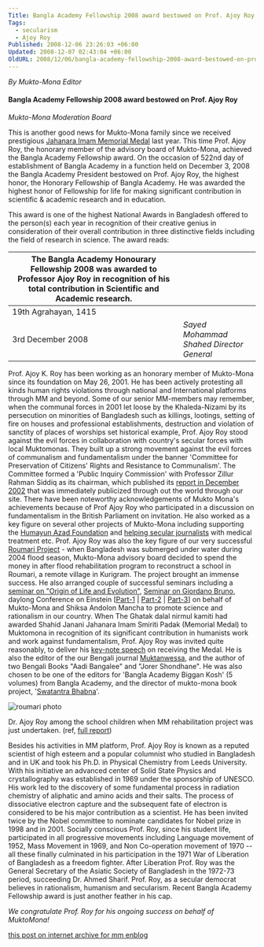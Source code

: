 ```yaml
---
Title: Bangla Academy Fellowship 2008 award bestowed on Prof. Ajoy Roy
Tags:
  - secularism
  - Ajoy Roy
Published: 2008-12-06 23:26:03 +06:00
Updated: 2008-12-07 02:43:04 +06:00
OldURL: 2008/12/06/bangla-academy-fellowship-2008-award-bestowed-on-prof-ajoy-roy/
---
```


_By Mukto-Mona Editor_


#### Bangla Academy Fellowship 2008 award bestowed on Prof. Ajoy Roy
*Mukto-Mona Moderation Board*

This is another good news for Mukto-Mona family since we received prestigious [Jahanara Imam Memorial Medal](https://gold.mukto-mona.com/award/jahanara_imam.html) last year.  This time Prof. Ajoy Roy, the honorary member of the advisory board of Mukto-Mona, achieved the Bangla Academy Fellowship award. On the occasion of 522nd day of establishment of Bangla Academy in a function held on December 3, 2008 the Bangla Academy President bestowed on Prof. Ajoy Roy, the highest honor,  the Honorary Fellowship of Bangla Academy.  He was awarded the highest honor of Fellowship for life for making significant contribution in scientific & academic research and in education.

This award is one of the highest National Awards in Bangladesh offered to the person(s) each year in recognition of their creative genius in consideration of their overall contribution in three distinctive fields including the field of  research in science. The award reads:

| **The Bangla Academy Honourary Fellowship 2008 was awarded to Professor Ajoy Roy in recognition of his total contribution in Scientific and Academic research.** |                                        |
| ----------------------------------------------------------- | -------------------------------------- |
| 19th Agrahayan, 1415
3rd December 2008  | *Sayed Mohammad Shahed Director General* |
 
 
Prof. Ajoy K. Roy has been  working as an honorary member of Mukto-Mona since its foundation on May 26, 2001. He has been actively protesting all kinds human rights violations through national and International platforms through MM and beyond. Some of our senior MM-members may remember, when the communal forces in 2001 let loose by the Khaleda-Nizami by its persecution on minorities of Bangladesh such as killings, lootings, setting of fire on houses and professional establishments, destruction and violation of sanctity of places of worships set historical example, Prof. Ajoy Roy stood against the evil forces in collaboration with country's secular forces with local Muktomonas. They built up a strong movement against the evil forces of communalism and fundamentalism under the banner 'Committee for Preservation of Citizens' Rights and Resistance to Communalism'. The Committee formed a 'Public Inquiry Commission' with Professor Zillur Rahman Siddiq as its chairman, which published its [report in December 2002](https://gold.mukto-mona.com/human_rights/minority/report.html) that was immediately publicized through out the world through our site. There have been noteworthy acknowledgements of Mukto Mona's achievements because of Prof Ajoy Roy who participated in a discussion on fundamentalism in the British Parliament on invitation. He also worked as a key figure on several other projects of Mukto-Mona including supporting the [Humayun Azad Foundation](https://gold.mukto-mona.com/human_rights/humayun_azad/memorial.html) and [helping secular journalists](https://gold.mukto-mona.com/human_rights/shahriar/fund.html) with medical treatment etc. Prof. Ajoy Roy was also the key figure of our very successful [Roumari Project](https://gold.mukto-mona.com/human_rights/flood2004/roumari.html) - when Bangladesh was submerged under water during 2004 flood season, Mukto-Mona advisory board decided to spend the money in after flood rehabilitation program to reconstruct a school in Roumari, a remote village in Kurigram. The project brought  an immense success. He also arranged couple of successful seminars including a [seminar on "Origin of Life and Evolution"](https://gold.mukto-mona.com/Articles/ajoy/seminar_life_evolution.html), [Seminar on Giordano Bruno](https://gold.mukto-mona.com/news/seminar_bruno290405.html), daylong Conference on Einstein \[[Part-1](https://gold.mukto-mona.com/news/einstein_seminar_report1.html) | [Part-2](https://gold.mukto-mona.com/news/einstein_seminar_report2.html) | [Part-3](https://gold.mukto-mona.com/news/einstein_seminar_report3.html)\] on behalf of Mukto-Mona and Shiksa Andolon Mancha to promote science and rationalism in our country. When The Ghatak dalal nirmul kamiti had awarded Shahid Janani Jahanara Imam Smiriti Padak (Memorial Medal) to Muktomona in recognition of its significant contribution in humanists work and work against fundamentalism, Prof. Ajoy Roy was  invited quite reasonably, to deliver his [key-note speech](https://gold.mukto-mona.com/Articles/ajoy/jahanara_award280607.html) on receiving the Medal. He is also the editor of the our Bengali journal [Muktanwessa](https://gold.mukto-mona.com/project/muktanwesa/1st_issue/index.html), and the author of two Bengali Books "Aadi Bangalee" and "Jorer Shondhane". He was also chosen to be one of the editors for 'Bangla Academy Biggan Kosh' (5 volumes) from Bangla Academy, and the director of mukto-mona book project, '[Swatantra Bhabna](https://gold.mukto-mona.com/project/swatantra_bhabna)'. 

![roumari photo](https://gold.mukto-mona.com/human_rights/flood2004/roumari_pic/pic6.jpg)

Dr. Ajoy Roy among the school children when MM rehabilitation project was just undertaken. (ref, [full report](https://gold.mukto-mona.com/human_rights/flood2004/roumari.html))

Besides his activities in MM platform, Prof. Ajoy Roy is known as a reputed scientist of high esteem and a popular columnist who studied in Bangladesh and in UK and took his Ph.D. in Physical Chemistry from Leeds University. With his initiative an advanced center of Solid State Physics and crystallography was established in 1969 under the sponsorship of UNESCO. His work led to the discovery of some fundamental process in radiation chemistry of aliphatic and amino acids and their salts. The process of dissociative electron capture and the subsequent fate of electron is considered to be his major contribution as a scientist. He has been invited twice by the Nobel committee to nominate candidates for Nobel prize in 1998 and in 2001. Socially conscious Prof. Roy, since his student life, participated in all progressive movements including Language movement of 1952, Mass Movement in 1969, and Non Co-operation movement of 1970 --all these finally culminated in his participation in the 1971 War of Liberation of Bangladesh as a freedom fighter. After Liberation Prof. Roy was the General Secretary of the Asiatic Society of Bangladesh in the 1972-73 period, succeeding Dr. Ahmed Sharif. Prof. Roy, as a secular democrat believes in rationalism, humanism and secularism. Recent Bangla Academy Fellowship award is just another feather in his cap.

*We congratulate Prof. Roy for his ongoing success on behalf of MuktoMona!*

[this post on internet archive for mm enblog](https://web.archive.org/web/20201024211049/https://enblog.mukto-mona.com/2008/12/06/bangla-academy-fellowship-2008-award-bestowed-on-prof-ajoy-roy)